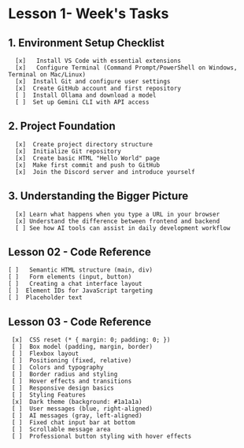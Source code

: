 # Lesson 1- Week's Tasks
## 1. Environment Setup Checklist
      [x]   Install VS Code with essential extensions
      [x]   Configure Terminal (Command Prompt/PowerShell on Windows, Terminal on Mac/Linux)
      [x]  Install Git and configure user settings
      [x]  Create GitHub account and first repository
      [ ]  Install Ollama and download a model
      [ ]  Set up Gemini CLI with API access
## 2. Project Foundation
      [x]  Create project directory structure
      [x]  Initialize Git repository
      [x]  Create basic HTML "Hello World" page
      [x]  Make first commit and push to GitHub
      [x]  Join the Discord server and introduce yourself
## 3. Understanding the Bigger Picture
      [x] Learn what happens when you type a URL in your browser
      [x] Understand the difference between frontend and backend
      [ ] See how AI tools can assist in daily development workflow


## Lesson 02 - Code Reference
    [ ]   Semantic HTML structure (main, div)
    [ ]   Form elements (input, button)
    [ ]   Creating a chat interface layout
    [ ]  Element IDs for JavaScript targeting
    [ ]  Placeholder text

## Lesson 03 - Code Reference

     [x]  CSS reset (* { margin: 0; padding: 0; })
     [ ]  Box model (padding, margin, border)
     [ ]  Flexbox layout
     [ ]  Positioning (fixed, relative)
     [ ]  Colors and typography
     [ ]  Border radius and styling
     [ ]  Hover effects and transitions
     [ ]  Responsive design basics
     [ ]  Styling Features
     [x]  Dark theme (background: #1a1a1a)
     [ ]  User messages (blue, right-aligned)
     [ ]  AI messages (gray, left-aligned)
     [ ]  Fixed chat input bar at bottom
     [ ]  Scrollable message area
     [ ]  Professional button styling with hover effects
